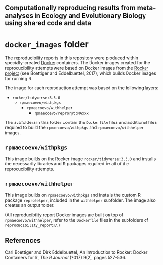 ## Computationally reproducing results from meta-analyses in Ecology and Evolutionary Biology using shared code and data

# `docker_images` folder

The reproducibility reports in this repository were produced within specially-created [Docker](https://www.docker.com/) containers. The Docker images created for the reproducibility attempts were based on Docker images from the [Rocker project](https://rocker-project.org/) (see Boettiger and Eddelbuettel, 2017), which builds Docker images for running R.

The image for each reproduction attempt was based on the following layers:

- `rocker/tidyverse:3.5.0`
  - `rpmaecoevo/withpkgs`
    - `rpmaecoevo/withhelper`
      - `rpmaecoevo/reprorpt:MAxxx`

The subfolders in this folder contain the `Dockerfile` files and additional files required to build the `rpmaecoevo/withpkgs` and `rpmaecoevo/withhelper` images.

## `rpmaecoevo/withpkgs`

This image builds on the Rocker image `rocker/tidyverse:3.5.0` and installs the necessarily libraries and R packages required by all of the reproducibility attempts.

## `rpmaecoevo/withhelper`

This image builds on `rpmaecoevo/withpkgs` and installs the custom R package `reprohelper`, included in the `withhelper` subfolder. The image also creates an output folder.

(All reproducibility report Docker images are built on top of `rpmaecoevo/withhelper`, refer to the `Dockerfile` files in the subfolders of `reproducibility_reports/`.)

## References

Carl Boettiger and Dirk Eddelbuettel, An Introduction to Rocker: Docker Containers for R, _The R Journal_ (2017) 9(2), pages 527-536.